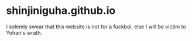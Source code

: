 # shinjiniguha.github.io
I solemly swear that this website is not for a fuckboi, else I will be victim to Yohan's wrath.
